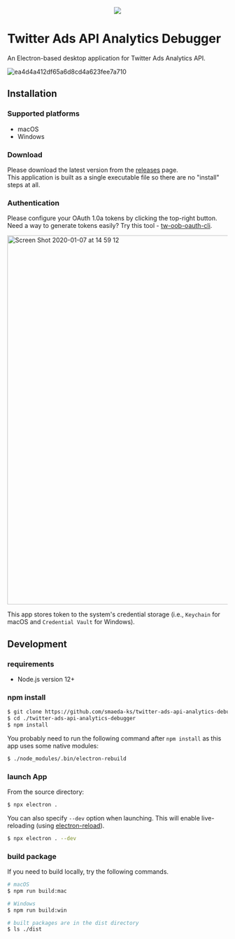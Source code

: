 <p align="center">
  <img src="https://user-images.githubusercontent.com/11495867/71873445-879d2400-3162-11ea-82dc-bbd0593a48e7.png">
</p>

# Twitter Ads API Analytics Debugger

An Electron-based desktop application for Twitter Ads Analytics API.

![ea4d4a412df65a6d8cd4a623fee7a710](https://user-images.githubusercontent.com/11495867/72020738-c68cc000-32af-11ea-9ad8-a8b1b0cdf5e7.gif)

## Installation

### Supported platforms

- macOS
- Windows

### Download

Please download the latest version from the [releases](https://github.com/smaeda-ks/twitter-ads-api-analytics-debugger/releases) page.  
This application is built as a single executable file so there are no "install" steps at all.

### Authentication

Please configure your OAuth 1.0a tokens by clicking the top-right button.  
Need a way to generate tokens easily? Try this tool - [tw-oob-oauth-cli](https://github.com/smaeda-ks/tw-oob-oauth-cli).

<img width="842" alt="Screen Shot 2020-01-07 at 14 59 12" src="https://user-images.githubusercontent.com/11495867/71872356-85859600-315f-11ea-9241-2231588fd1e4.png">

This app stores token to the system's credential storage (i.e., `Keychain` for macOS and `Credential Vault` for Windows).

## Development

### requirements

- Node.js version 12+

### npm install

```sh
$ git clone https://github.com/smaeda-ks/twitter-ads-api-analytics-debugger
$ cd ./twitter-ads-api-analytics-debugger
$ npm install
```

You probably need to run the following command after `npm install` as this app uses some native modules:

```sh
$ ./node_modules/.bin/electron-rebuild
```

### launch App

From the source directory:

```sh
$ npx electron .
```

You can also specify `--dev` option when launching. This will enable live-reloading (using [electron-reload](https://github.com/yan-foto/electron-reload)).

```sh
$ npx electron . --dev
```

### build package

If you need to build locally, try the following commands.

```sh
# macOS
$ npm run build:mac

# Windows
$ npm run build:win

# built packages are in the dist directory
$ ls ./dist
```
